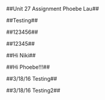 ##Unit 27 Assignment Phoebe Lau##

##Testing##

##123456##

##12345##

##Hi Niki##


##Hi Phoebe!!!##

##3/18/16 Testing##

##3/18/16 Testing2##